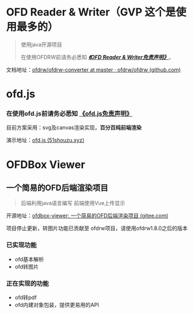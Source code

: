 

# OFD Reader & Writer（GVP 这个是使用最多的）

> 使用java开源项目
>
> 在使用OFDRW前请务必悉知 [***《OFD Reader & Writer免责声明》***](https://github.com/ofdrw/ofdrw/blob/master/免责声明.md)。

文档地址：[ofdrw/ofdrw-converter at master · ofdrw/ofdrw (github.com)](https://github.com/ofdrw/ofdrw/tree/master/ofdrw-converter)

#  ofd.js

### 在使用ofd.js前请务必悉知 [《ofd.js免责声明》](https://github.com/DLTech21/ofd.js/blob/master/免责声明.md)

目前方案采用：svg及canvas渲染实现，**百分百纯前端渲染**

演示地址：[ofd.js (51shouzu.xyz)](https://51shouzu.xyz/ofd/)

# OFDBox Viewer

## 一个简易的OFD后端渲染项目

> 后端利用java语言编写 前端使用Vue上传显示

开源地址：[ofdbox-viewer: 一个简易的OFD后端渲染项目 (gitee.com)](https://gitee.com/qaqtutu/ofdbox-viewer?_from=gitee_search)

项目停止更新，转图片功能已贡献至 ofdrw项目，请使用ofdrw1.8.0之后的版本

### 已实现功能

- ofd基本解析
- ofd转图片

### 正在实现的功能

- ofd转pdf
- ofd内建对象包装，提供更易用的API

